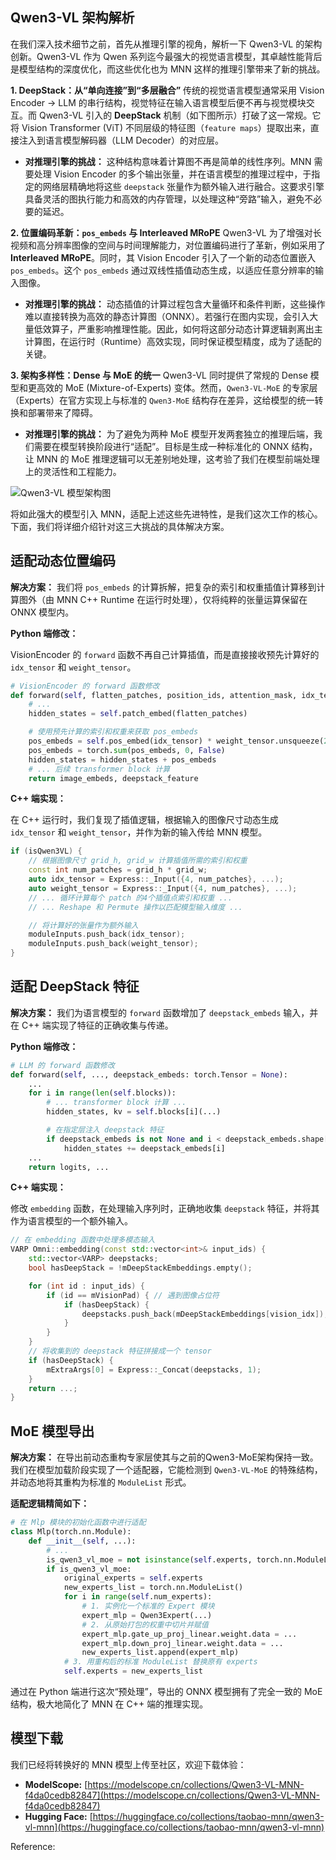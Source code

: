 
## Qwen3-VL 架构解析

在我们深入技术细节之前，首先从推理引擎的视角，解析一下 Qwen3-VL 的架构创新。Qwen3-VL 作为 Qwen 系列迄今最强大的视觉语言模型，其卓越性能背后是模型结构的深度优化，而这些优化也为 MNN 这样的推理引擎带来了新的挑战。

**1. DeepStack：从“单向连接”到“多层融合”**
传统的视觉语言模型通常采用 Vision Encoder -> LLM 的串行结构，视觉特征在输入语言模型后便不再与视觉模块交互。而 Qwen3-VL 引入的 **DeepStack** 机制（如下图所示）打破了这一常规。它将 Vision Transformer (ViT) 不同层级的特征图（`feature maps`）提取出来，直接注入到语言模型解码器（LLM Decoder）的对应层。

-   **对推理引擎的挑战：** 这种结构意味着计算图不再是简单的线性序列。MNN 需要处理 Vision Encoder 的多个输出张量，并在语言模型的推理过程中，于指定的网络层精确地将这些 `deepstack` 张量作为额外输入进行融合。这要求引擎具备灵活的图执行能力和高效的内存管理，以处理这种“旁路”输入，避免不必要的延迟。

**2. 位置编码革新：`pos_embeds` 与 Interleaved MRoPE**
Qwen3-VL 为了增强对长视频和高分辨率图像的空间与时间理解能力，对位置编码进行了革新，例如采用了 **Interleaved MRoPE**。同时，其 Vision Encoder 引入了一个新的动态位置嵌入 `pos_embeds`。这个 `pos_embeds` 通过双线性插值动态生成，以适应任意分辨率的输入图像。

-   **对推理引擎的挑战：** 动态插值的计算过程包含大量循环和条件判断，这些操作难以直接转换为高效的静态计算图（ONNX）。若强行在图内实现，会引入大量低效算子，严重影响推理性能。因此，如何将这部分动态计算逻辑剥离出主计算图，在运行时（Runtime）高效实现，同时保证模型精度，成为了适配的关键。

**3. 架构多样性：Dense 与 MoE 的统一**
Qwen3-VL 同时提供了常规的 Dense 模型和更高效的 MoE (Mixture-of-Experts) 变体。然而，`Qwen3-VL-MoE` 的专家层（Experts）在官方实现上与标准的 `Qwen3-MoE` 结构存在差异，这给模型的统一转换和部署带来了障碍。

-   **对推理引擎的挑战：** 为了避免为两种 MoE 模型开发两套独立的推理后端，我们需要在模型转换阶段进行“适配”。目标是生成一种标准化的 ONNX 结构，让 MNN 的 MoE 推理逻辑可以无差别地处理，这考验了我们在模型前端处理上的灵活性和工程能力。

![Qwen3-VL 模型架构图](https://qianwen-res.oss-accelerate.aliyuncs.com/Qwen3-VL/qwen3vl_arc.jpg)

将如此强大的模型引入 MNN，适配上述这些先进特性，是我们这次工作的核心。下面，我们将详细介绍针对这三大挑战的具体解决方案。

## 适配动态位置编码

**解决方案：** 我们将 `pos_embeds` 的计算拆解，把复杂的索引和权重插值计算移到计算图外（由 MNN C++ Runtime 在运行时处理），仅将纯粹的张量运算保留在 ONNX 模型内。

**Python 端修改：**

VisionEncoder 的 `forward` 函数不再自己计算插值，而是直接接收预先计算好的 `idx_tensor` 和 `weight_tensor`。

```python
# VisionEncoder 的 forward 函数修改
def forward(self, flatten_patches, position_ids, attention_mask, idx_tensor, weight_tensor):
    # ...
    hidden_states = self.patch_embed(flatten_patches)

    # 使用预先计算的索引和权重来获取 pos_embeds
    pos_embeds = self.pos_embed(idx_tensor) * weight_tensor.unsqueeze(2)
    pos_embeds = torch.sum(pos_embeds, 0, False)
    hidden_states = hidden_states + pos_embeds
    # ... 后续 transformer block 计算
    return image_embeds, deepstack_feature
```

**C++ 端实现：**

在 C++ 运行时，我们复现了插值逻辑，根据输入的图像尺寸动态生成 `idx_tensor` 和 `weight_tensor`，并作为新的输入传给 MNN 模型。

```cpp
if (isQwen3VL) {
    // 根据图像尺寸 grid_h, grid_w 计算插值所需的索引和权重
    const int num_patches = grid_h * grid_w;
    auto idx_tensor = Express::_Input({4, num_patches}, ...);
    auto weight_tensor = Express::_Input({4, num_patches}, ...);
    // ... 循环计算每个 patch 的4个插值点索引和权重 ...
    // ... Reshape 和 Permute 操作以匹配模型输入维度 ...

    // 将计算好的张量作为额外输入
    moduleInputs.push_back(idx_tensor);
    moduleInputs.push_back(weight_tensor);
}
```

## 适配 DeepStack 特征

**解决方案：** 我们为语言模型的 `forward` 函数增加了 `deepstack_embeds` 输入，并在 C++ 端实现了特征的正确收集与传递。

**Python 端修改：**

```python
# LLM 的 forward 函数修改
def forward(self, ..., deepstack_embeds: torch.Tensor = None):
    ...
    for i in range(len(self.blocks)):
        # ... transformer block 计算 ...
        hidden_states, kv = self.blocks[i](...)

        # 在指定层注入 deepstack 特征
        if deepstack_embeds is not None and i < deepstack_embeds.shape[0]:
            hidden_states += deepstack_embeds[i]
    ...
    return logits, ...
```

**C++ 端实现：**

修改 `embedding` 函数，在处理输入序列时，正确地收集 `deepstack` 特征，并将其作为语言模型的一个额外输入。

```cpp
// 在 embedding 函数中处理多模态输入
VARP Omni::embedding(const std::vector<int>& input_ids) {
    std::vector<VARP> deepstacks;
    bool hasDeepStack = !mDeepStackEmbeddings.empty();

    for (int id : input_ids) {
        if (id == mVisionPad) { // 遇到图像占位符
            if (hasDeepStack) {
                deepstacks.push_back(mDeepStackEmbeddings[vision_idx]);
            }
        }
    }
    // 将收集到的 deepstack 特征拼接成一个 tensor
    if (hasDeepStack) {
        mExtraArgs[0] = Express::_Concat(deepstacks, 1);
    }
    return ...;
}
```

## MoE 模型导出

**解决方案：** 在导出前动态重构专家层使其与之前的Qwen3-MoE架构保持一致。我们在模型加载阶段实现了一个适配器，它能检测到 `Qwen3-VL-MoE` 的特殊结构，并动态地将其重构为标准的 `ModuleList` 形式。

**适配逻辑精简如下：**

```python
# 在 Mlp 模块的初始化函数中进行适配
class Mlp(torch.nn.Module):
    def __init__(self, ...):
        # ...
        is_qwen3_vl_moe = not isinstance(self.experts, torch.nn.ModuleList)
        if is_qwen3_vl_moe:
            original_experts = self.experts
            new_experts_list = torch.nn.ModuleList()
            for i in range(self.num_experts):
                # 1. 实例化一个标准的 Expert 模块
                expert_mlp = Qwen3Expert(...)
                # 2. 从原始打包的权重中切片并赋值
                expert_mlp.gate_up_proj_linear.weight.data = ...
                expert_mlp.down_proj_linear.weight.data = ...
                new_experts_list.append(expert_mlp)
            # 3. 用重构后的标准 ModuleList 替换原有 experts
            self.experts = new_experts_list
```

通过在 Python 端进行这次“预处理”，导出的 ONNX 模型拥有了完全一致的 MoE 结构，极大地简化了 MNN 在 C++ 端的推理实现。

## 模型下载

我们已经将转换好的 MNN 模型上传至社区，欢迎下载体验：

-   **ModelScope:** [https://modelscope.cn/collections/Qwen3-VL-MNN-f4da0cedb82847](https://modelscope.cn/collections/Qwen3-VL-MNN-f4da0cedb82847)
-   **Hugging Face:** [https://huggingface.co/collections/taobao-mnn/qwen3-vl-mnn](https://huggingface.co/collections/taobao-mnn/qwen3-vl-mnn)



Reference:

